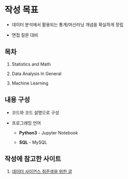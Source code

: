 # 작성 목표

- 데이터 분석에서 활용되는 통계/머신러닝 개념을 확실하게 정립
  
- 면접 질문 대비
  

## 목차

1. Statistics and Math
  
2. Data Analysis In General
  
3. Machine Learning
  

## 내용 구성

- 코드와 코드 설명으로 구성
  

- 프로그래밍 언어
  
  - **Python3** - Jupyter Notebook
    
  - **SQL** - MySQL
    

## 작성에 참고한 사이트

1. [데이터 사이언스 취준생을 위한 글](https://github.com/zzsza/Datascience-Interview-Questions#%EA%B3%B5%ED%86%B5-%EC%A7%88%EB%AC%B8)

